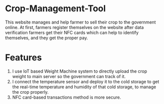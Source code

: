 # Crop-Management-Tool
This website manages and help farmer to sell their crop to the government online.
At first, farmers register themselves on the website after data verification farmers get their NFC cards which can help to identify themselves, and they get the proper pay.

# Features
1) I use IoT based Weight Machine system to directly upload the crop weight to main server so the government can track of it.
2) I connect the temperature sensor and deploy it to the cold storage to get the real-time temperature and humidity of that cold storage, to manage the crop properly.
3) NFC card-based transactions method is more secure.
